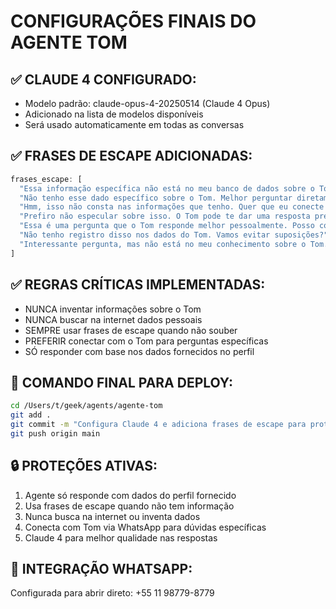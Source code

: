 # CONFIGURAÇÕES FINAIS DO AGENTE TOM

## ✅ CLAUDE 4 CONFIGURADO:
- Modelo padrão: claude-opus-4-20250514 (Claude 4 Opus)
- Adicionado na lista de modelos disponíveis
- Será usado automaticamente em todas as conversas

## ✅ FRASES DE ESCAPE ADICIONADAS:
```javascript
frases_escape: [
  "Essa informação específica não está no meu banco de dados sobre o Tom. Prefiro não inventar.",
  "Não tenho esse dado específico sobre o Tom. Melhor perguntar diretamente para ele.",
  "Hmm, isso não consta nas informações que tenho. Quer que eu conecte você com o Tom?",
  "Prefiro não especular sobre isso. O Tom pode te dar uma resposta precisa.",
  "Essa é uma pergunta que o Tom responde melhor pessoalmente. Posso conectar vocês?",
  "Não tenho registro disso nos dados do Tom. Vamos evitar suposições?",
  "Interessante pergunta, mas não está no meu conhecimento sobre o Tom. Quer falar com ele?"
]
```

## ✅ REGRAS CRÍTICAS IMPLEMENTADAS:
- NUNCA inventar informações sobre o Tom
- NUNCA buscar na internet dados pessoais
- SEMPRE usar frases de escape quando não souber
- PREFERIR conectar com o Tom para perguntas específicas
- SÓ responder com base nos dados fornecidos no perfil

## 🚀 COMANDO FINAL PARA DEPLOY:
```bash
cd /Users/t/geek/agents/agente-tom
git add .
git commit -m "Configura Claude 4 e adiciona frases de escape para proteção de dados"
git push origin main
```

## 🔒 PROTEÇÕES ATIVAS:
1. Agente só responde com dados do perfil fornecido
2. Usa frases de escape quando não tem informação
3. Nunca busca na internet ou inventa dados
4. Conecta com Tom via WhatsApp para dúvidas específicas
5. Claude 4 para melhor qualidade nas respostas

## 📱 INTEGRAÇÃO WHATSAPP:
Configurada para abrir direto: +55 11 98779-8779